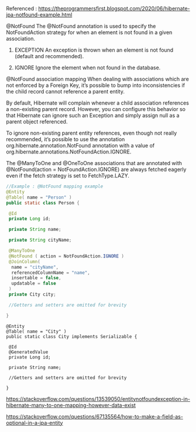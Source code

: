 Referenced :
https://theprogrammersfirst.blogspot.com/2020/06/hibernate-jpa-notfound-example.html


@NotFound
The @NotFound annotation is used to specify the NotFoundAction strategy for when an element is not found in a given association.


1. EXCEPTION
An exception is thrown when an element is not found (default and recommended).

2. IGNORE
Ignore the element when not found in the database.


@NotFound association mapping
When dealing with associations which are not enforced by a Foreign Key, it’s possible to bump into inconsistencies if the child record cannot reference a parent entity.

By default, Hibernate will complain whenever a child association references a non-existing parent record. However, you can configure this behavior so that Hibernate can ignore such an Exception and simply assign null as a parent object referenced.

To ignore non-existing parent entity references, even though not really recommended, it’s possible to use the annotation org.hibernate.annotation.NotFound annotation with a value of org.hibernate.annotations.NotFoundAction.IGNORE.


The @ManyToOne and @OneToOne associations that are annotated with @NotFound(action = NotFoundAction.IGNORE) are always fetched eagerly even if the fetch strategy is set to FetchType.LAZY.



```ex.java
//Example : @NotFound mapping example
@Entity
@Table( name = "Person" )
public static class Person {

 @Id
 private Long id;

 private String name;

 private String cityName;

 @ManyToOne
 @NotFound ( action = NotFoundAction.IGNORE )
 @JoinColumn(
  name = "cityName",
  referencedColumnName = "name",
  insertable = false,
  updatable = false
 )
 private City city;

 //Getters and setters are omitted for brevity

}
```
```
@Entity
@Table( name = "City" )
public static class City implements Serializable {

 @Id
 @GeneratedValue
 private Long id;

 private String name;

 //Getters and setters are omitted for brevity

}
```


https://stackoverflow.com/questions/13539050/entitynotfoundexception-in-hibernate-many-to-one-mapping-however-data-exist






https://stackoverflow.com/questions/67135564/how-to-make-a-field-as-optional-in-a-jpa-entity
